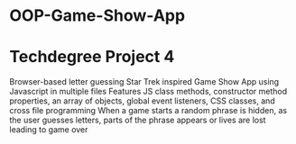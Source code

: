 # OOP-Game-Show-App
# Techdegree Project 4
Browser-based letter guessing Star Trek inspired Game Show App using Javascript in multiple files
Features JS class methods, constructor method properties, an array of objects, global event listeners, CSS classes, and cross file programming
When a game starts a random phrase is hidden, as the user guesses letters, parts of the phrase appears or lives are lost leading to game over
